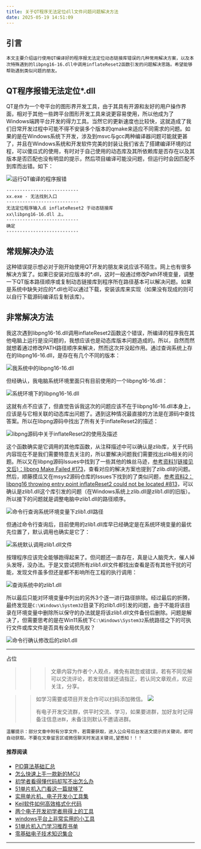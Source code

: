 ```yaml
---
title: 关于QT程序无法定位dll文件问题问题解决方法
date: 2025-05-19 14:51:09
---
```


## 引言
`本文主要介绍运行使用QT编译好的程序报无法定位动态链接库错误的几种常用解决方案，以及本次特殊遇到的libpng16-16.dll中调用inflateReset2函数引发的问题解决思路。希望能够帮助遇到类似问题的朋友。`

## QT程序报错无法定位*.dll

QT是作为一个夸平台的图形界开发工具，由于其具有开源和友好的用户操作界面，相对于其他一些跨平台图形开发工具来说更容易使用，所以他成为了Windows端跨平台开发的得力工具。当然它的更新速度也比较快，这就造成了我们日常开发过程中可能不得不安装多个版本的qmake来适应不同需求的问题。如果的是在Windows系统下开发，涉及到msvc与gcc两种编译器问题可能就更甚了，并且在Windows系统和开发软件完美的封装让我们省去了搭建编译环境的过程，可以傻瓜式的使用，有时对于自己使用的动态库及其所依赖库是否存在以及其版本是否匹配也没有明显的提示，然后项目编译可能没问题，但运行时会因匹配不到库而出错。如下：

![运行QT编译的程序报错](https://files.mdnice.com/user/38598/c92955e7-feb1-4bf9-a7ac-d971af6d0699.png)
```
---------------------------
xx.exe - 无法找到入口
---------------------------
无法定位程序输入点 inflateReset2 于动态链接库 
xx\libpng16-16.dll 上。 
---------------------------
确定   
---------------------------
```
## 常规解决办法

这种错误提示想必对于刚开始使用QT开发的朋友来说应该不陌生。网上也有很多解决方案了。如果已安装对应版本的*.dll，这时一般通过修改Path环境变量，调整一下QT版本路径顺序或复制动态链接库到程序所在路径基本可以解决问题。如果是系统中缺失对应的*.dll也可以通过下载，安装该库来实现（如果没有现成的则可以自行下载源码编译后复制该库）。

## 非常解决方法

我这次遇到libpng16-16.dll调用inflateReset2函数这个错误，所编译的程序我在其他电脑上运行是没问题的，我想应该也是动态库版本问题造成的。所以，自然而然就想着通过修改PATH路径顺序来解决，然而这次并没起作用。通过查询系统上存在的libpng16-16.dll，是存在有几个不同的版本：

![我系统中的libpng16-16.dll](https://files.mdnice.com/user/38598/3e451ff6-cd9b-47a4-a0b4-89ee7aa853f3.png)

但经确认，我电脑系统环境里面只有目前使用的一个libpng16-16.dll：

![系统环境下的libpng16-16.dll](https://files.mdnice.com/user/38598/166fa56e-241e-4b50-9671-bb3a47b1e23d.png)

这就有点不应该了，但直觉告诉我这次的问题应该不在于libpng16-16.dll本身上，应该是与它相关联的动态库出问题了。遇到这种情况最直接的方法是在源码中查找答案。所以在libpng源码中找出了所有关于inflateReset2的描述：

![libpng源码中关于inflateReset2的使用及描述](https://files.mdnice.com/user/38598/caa84047-2018-457c-a7bf-5ba9985351eb.png)

这个函数确实是它调用的其他库函数，从注释描述中可以确认是zlib库，关于代码内容现在不是我们需要特意去关注的，所以要解决问题我们需要找出zlib相关的问题。所以又在libpng源码Issues中找到了一些其他的蛛丝马迹，[参考资料1(链接见文后)：libpng Make Failed #173](https://github.com/pnggroup/libpng/issues/173)，查看对应的解决方案也提到了zlib.dll的问题。然后，顺藤摸瓜又在msys2源码仓库的Issues下找到的了类似问题，[参考资料2：libpng16 throwing entry point inflateReset2 could not be located #813](https://github.com/msys2/MINGW-packages/issues/813)，可以确认是zlib1.dll这个库引发的问题（在Windows系统上zlib.dll是zlib1.dll的旧版）。所以接下的问题就是调整电脑中zlib1.dll的路径顺序。

![命令行查询系统环境变量下zlib1.dll路径](https://files.mdnice.com/user/38598/45e28e07-9764-432d-ad38-4be739d6b0a9.png)

但通过命令行查询后，目前使用的zlib1.dll库早已经确定是在系统环境变量的最优先位置了，默认调用也确实是它了：

![系统默认调用zlib1.dll文件](https://files.mdnice.com/user/38598/a983f34f-6688-44ba-bc7c-fe3fea454ac7.png)

按理程序应该完全能够跑得起来了。但问题还一直存在，真是让人脑壳大，催人掉头发呀，没办法。于是又尝试把所有zlib1.dll文件都找出查看是否有其他干扰的可能，发现文件虽多但还是都不影响所在工程的执行调用：

![查询系统中的zlib1.dll](https://files.mdnice.com/user/38598/39e8ada3-37db-4bd4-ac4c-72c7d9adbb72.png)

所以最后只能对环境变量中列出的另外3个逐一进行路径排除。经过最后的折腾，最终发现是`C:\Windows\System32`目录下的zlib1.dll引发的问题，由于不能将该目录在环境变量中删除所以保守的办法就是将该zlib1.dll文件备份后删除。问题是解决了，但需要思考的是在Win11系统下`C:\Windows\System32`系统路径之下的可执行文件或库文件是否具有全局优先权？

![命令行确认修改后的zlib1.dll](https://files.mdnice.com/user/38598/005d3dbd-6b27-42f5-b58a-66490fa5cf3f.png)

----

占位

>>>文章内容为作者个人观点，难免有疏忽或错误，若有不同见解可以交流评论，若发现错误还请指正，若认同文章观点，欢迎关注，分享。

>>如学习需要或项目开发合作可以扫码添加微信。
>>![](https://files.mdnice.com/user/38598/6fbcd253-edc6-4175-ba0c-44e24ad33b21.jpg)
>>
>>有电子开发交流群，供平时交流、学习，如果要进群，加好友时记得备注信息`进群`，未备注则默认不邀请进群。
>>

`温馨提示：部分文章中附有分享文件，若需要获取，进入公众号后台发送文提示的关键词，即可自动获取。不要在文章留言区或微信聊天时发送关键词,望悉知！！！`

#### 推荐阅读
- [PID算法基础汇总](https://mp.weixin.qq.com/s?__biz=MzI1OTQ4MTg4Ng==&mid=2247486549&idx=1&sn=aa7a3ea1c22bd5b797986314e4aa0e2c&chksm=ea790424dd0e8d32da20a9219be731e7691ce1711f2e6b42fc144e3586fe53ff41c3070df904&token=241279816&lang=zh_CN#rd)
- [怎么快速上手一款新的MCU](https://mp.weixin.qq.com/s?__biz=MzI1OTQ4MTg4Ng==&mid=2247485581&idx=1&sn=b36e6536717774f7931c7aa93d5b237a&chksm=ea7900fcdd0e89ea0db13737720edc996fcb3fdbab3e43b4a92316240ac66d4b5a8bf9a07e78&token=466212876&lang=zh_CN#rd)
- [初学者看得懂代码却写不出怎么办](https://mp.weixin.qq.com/s?__biz=MzI1OTQ4MTg4Ng==&mid=2247485862&idx=1&sn=830ede5ac467c8d396adfbea141f0526&chksm=ea7901d7dd0e88c1e8e5396305ab83c6fbd884cf356ad64c54463230364e865a1659f193dd1f&token=63320980&lang=zh_CN#rd)
- [51单片机入门看这一篇就够了](https://mp.weixin.qq.com/s?__biz=MzI1OTQ4MTg4Ng==&mid=2247485523&idx=1&sn=b7fcd1b86e2467d6f03b1a520c39bb06&chksm=ea790022dd0e893452c4994fa16d63111b16d9878c303712f695b58b7af360b7b18c1ed4b201&token=1711068967&lang=zh_CN#rd)
- [实用单片机、电子开发小工具集](https://mp.weixin.qq.com/s?__biz=MzI1OTQ4MTg4Ng==&mid=2247485606&idx=1&sn=2b433faa2e436fc762dc538c9cf3fe14&chksm=ea7900d7dd0e89c169f8948ff3d423016c8f51f1c914eb7b0d20cba8145b9ffa54815915d67b&token=1580674001&lang=zh_CN#rd)
- [Keil软件如何高效格式化代码](https://mp.weixin.qq.com/s?__biz=MzI1OTQ4MTg4Ng==&mid=2247485572&idx=1&sn=17cefa35d9d660083d419a7e9b6db6f7&chksm=ea7900f5dd0e89e35b65ba26354cc69ad24f686d8e18abd34e0932567a9345e8c9ed653eee6b&token=1711068967&lang=zh_CN#rd)
- [两个电子开发初学者用得上的工具](https://mp.weixin.qq.com/s?__biz=MzI1OTQ4MTg4Ng==&mid=2247485987&idx=1&sn=106e52add61999ae4bddd8b28c7ed2b1&chksm=ea790252dd0e8b44e36e26f20153b1bd73a0fff98ef3c50330358435a9dfac2d97e04a30d59e&token=63320980&lang=zh_CN#rd)
- [windows平台上非常实用的小工具](https://mp.weixin.qq.com/s?__biz=MzI1OTQ4MTg4Ng==&mid=2247485420&idx=2&sn=728ca4abbadf7caf51c392e7d7045cbe&chksm=ea790f9ddd0e868b9fa162c80db1876199845f387bbe851c8d38a4e8412329ae635916c13cfb&token=1711068967&lang=zh_CN#rd)
- [51单片机入门学习推荐书单](https://mp.weixin.qq.com/s?__biz=MzI1OTQ4MTg4Ng==&mid=2247485689&idx=3&sn=d4c0d26781f307ffd26defdc4022c928&chksm=ea790088dd0e899e2872692b9568309e779acfc515e82c28a853d4228de2e2b8f7ee7149913f&token=63320980&lang=zh_CN#rd)
- [零基础电子技术知识集合](https://mp.weixin.qq.com/s?__biz=MzI1OTQ4MTg4Ng==&mid=2247485689&idx=4&sn=211c2d0871a19c5e92cdf0c34f01d96b&chksm=ea790088dd0e899e3042a649a346bc98e94189d1fd18da2b954a7ddb781582dc2d0a82e07f4d&token=970763775&lang=zh_CN#rd)
----
